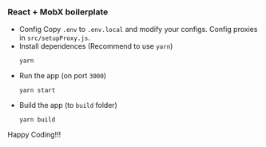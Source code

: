 ### React + MobX boilerplate

* Config
  Copy `.env` to `.env.local` and modify your configs.
  Config proxies in `src/setupProxy.js`.
* Install dependences (Recommend to use `yarn`)
  ```
  yarn
  ```
* Run the app (on port `3000`)
  ```
  yarn start
  ```
* Build the app (to `build` folder)
  ```
  yarn build
  ```

Happy Coding!!!
